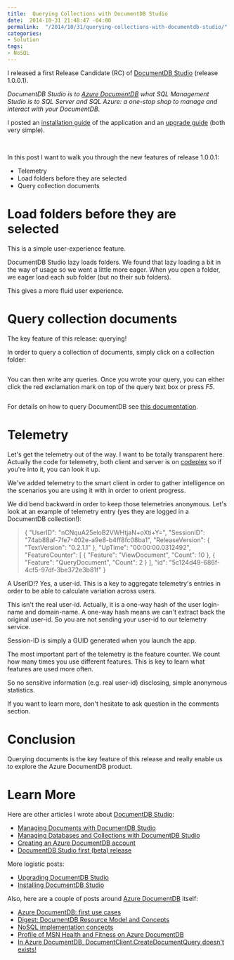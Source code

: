 ```yaml
---
title:  Querying Collections with DocumentDB Studio
date:  2014-10-31 21:48:47 -04:00
permalink:  "/2014/10/31/querying-collections-with-documentdb-studio/"
categories:
- Solution
tags:
- NoSQL
---
```

I released a first Release Candidate (RC) of <a href="https://studiodocumentdb.codeplex.com/">DocumentDB Studio</a> (release 1.0.0.1).

<em>DocumentDB Studio is to <a href="http://vincentlauzon.wordpress.com/2014/09/18/digest-documentdb-resource-model-and-concepts/">Azure DocumentDB</a> what SQL Management Studio is to SQL Server and SQL Azure: a one-stop shop to manage and interact with your DocumentDB.
</em>

I posted an <a href="http://vincentlauzon.com/2014/10/16/installing-documentdb-studio/">installation guide</a> of the application and an <a href="http://vincentlauzon.com/2014/10/22/upgrading-documentdb-studio/">upgrade guide</a> (both very simple).

&nbsp;

In this post I want to walk you through the new features of release 1.0.0.1:
<ul>
	<li>Telemetry</li>
	<li>Load folders before they are selected</li>
	<li>Query collection documents</li>
</ul>
<h1>Load folders before they are selected</h1>
This is a simple user-experience feature.

DocumentDB Studio lazy loads folders. We found that lazy loading a bit in the way of usage so we went a little more eager. When you open a folder, we eager load each sub folder (but no their sub folders).

This gives a more fluid user experience.
<h1>Query collection documents</h1>
The key feature of this release: querying!

In order to query a collection of documents, simply click on a collection folder:

<img src="assets/2014/10/querying-collections-with-documentdb-studio/110114_0226_queryingcol1.png" alt="" />

You can then write any queries. Once you wrote your query, you can either click the red exclamation mark on top of the query text box or press <em>F5</em>.

<img src="assets/2014/10/querying-collections-with-documentdb-studio/110114_0226_queryingcol2.png" alt="" />

For details on how to query DocumentDB see <a href="http://azure.microsoft.com/en-us/documentation/articles/documentdb-sql-query/">this documentation</a>.
<h1>Telemetry</h1>
Let's get the telemetry out of the way. I want to be totally transparent here. Actually the code for telemetry, both client and server is on <a href="https://studiodocumentdb.codeplex.com/">codeplex</a> so if you're into it, you can look it up.

We've added telemetry to the smart client in order to gather intelligence on the scenarios you are using it with in order to orient progress.

We did bend backward in order to keep those telemetries anonymous. Let's look at an example of telemetry entry (yes they are logged in a DocumentDB collection!):
<blockquote>{
"UserID": "nCNquA25eloB2VWHtjaN+oXti+Y=",
"SessionID": "74ab88af-7fe7-402e-a9e8-b4ff8fc08ba1",
"ReleaseVersion": {
"TextVersion": "0.2.1.1"
},
"UpTime": "00:00:00.0312492",
"FeatureCounter": [
{
"Feature": "ViewDocument",
"Count": 10
},
{
"Feature": "QueryDocument",
"Count": 2
}
],
"id": "5c124d49-686f-4cf5-97df-3be372e3b81f"
}</blockquote>
A UserID!? Yes, a user-id. This is a key to aggregate telemetry's entries in order to be able to calculate variation across users.

This isn't the real user-id. Actually, it is a one-way hash of the user login-name and domain-name. A one-way hash means we can't extract back the original user-id. So you are not sending your user-id to our telemetry service.

Session-ID is simply a GUID generated when you launch the app.

The most important part of the telemetry is the feature counter. We count how many times you use different features. This is key to learn what features are used more often.

So no sensitive information (e.g. real user-id) disclosing, simple anonymous statistics.

If you want to learn more, don't hesitate to ask question in the comments section.
<h1>Conclusion</h1>
Querying documents is the key feature of this release and really enable us to explore the Azure DocumentDB product.
<h1>Learn More</h1>
Here are other articles I wrote about <a href="https://studiodocumentdb.codeplex.com/">DocumentDB Studio</a>:
<ul>
	<li><a href="http://vincentlauzon.com/2014/10/22/managing-documents-with-documentdb-studio/">Managing Documents with DocumentDB Studio</a></li>
	<li><a href="http://vincentlauzon.com/2014/10/17/managing-databases-and-collections-with-documentdb-studio/">Managing Databases and Collections with DocumentDB Studio</a></li>
	<li><a href="http://vincentlauzon.com/2014/10/16/creating-an-azure-documentdb-account/">Creating an Azure DocumentDB account</a></li>
	<li><a href="http://vincentlauzon.com/2014/10/15/documentdb-studio/">DocumentDB Studio first (beta) release</a></li>
</ul>
More logistic posts:
<ul>
	<li><a href="http://vincentlauzon.com/2014/10/22/upgrading-documentdb-studio/">Upgrading DocumentDB Studio</a></li>
	<li><a href="http://vincentlauzon.com/2014/10/16/installing-documentdb-studio/">Installing DocumentDB Studio</a></li>
</ul>
Also, here are a couple of posts around <a href="http://vincentlauzon.wordpress.com/2014/09/18/digest-documentdb-resource-model-and-concepts/http:/vincentlauzon.wordpress.com/2014/09/18/digest-documentdb-resource-model-and-concepts/">Azure DocumentDB</a> itself:
<ul>
	<li><a href="http://vincentlauzon.com/2014/09/08/azure-documentdb-first-use-cases/">Azure DocumentDB: first use cases</a></li>
	<li><a href="http://vincentlauzon.com/2014/09/18/digest-documentdb-resource-model-and-concepts/">Digest: DocumentDB Resource Model and Concepts</a></li>
	<li><a href="http://vincentlauzon.com/2014/10/07/nosql-implementation-concepts/">NoSQL implementation concepts</a></li>
	<li><a href="http://vincentlauzon.com/2014/10/13/profile-of-msn-health-and-fitness-on-azure-documentdb/">Profile of MSN Health and Fitness on Azure DocumentDB</a></li>
	<li><a href="http://vincentlauzon.com/2014/10/19/in-azure-documentdb-documentclient-createdocumentquery-doesnt-exists/">In Azure DocumentDB, DocumentClient.CreateDocumentQuery doesn't exists!</a></li>
</ul>